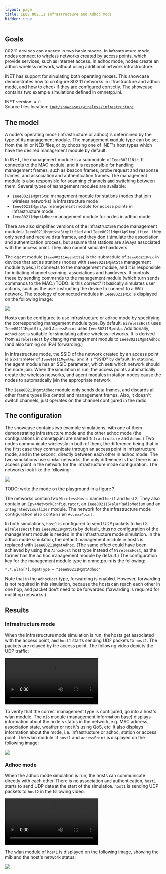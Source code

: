 ```yaml
---
layout: page
title: IEEE 802.11 Infrastructure and Adhoc Mode
hidden: true
---
```


## Goals

802.11 devices can operate in two basic modes. In infrastructure mode, nodes connect to wireless networks created by access points, which provide services, such as internet access. In adhoc mode, nodes create an adhoc wireless network, without using additional network infrastructure. <!--which they can use to transfer data between each other.-->

INET has support for simulating both operating modes. This showcase demonstrates how to configure 802.11 networks in infrastructure and adhoc mode, and how to check if they are configured correctly. The showcase contains two example simulations defined in omnetpp.ini.

INET version: `4.0`<br>
Source files location: <a href="https://github.com/inet-framework/inet-showcases/tree/master/wireless/infrastructure" target="_blank">`inet/showcases/wireless/infrastructure`</a>

## The model

<!--
- you need to use the correct management module
- there is simple and normal management modules
-->

<!--
The operating mode of a node is determined by the type of management module the node has.
The management module type can be set from ini or ned, or by using a host type which has the proper
management module type by default.
-->

A node's operating mode (infrastructure or adhoc) is determined by the type of its management module.
The management module type can be set from the ini or NED files, or by choosing one of INET's host types which have the desired management module by default.

In INET, the management module is a submodule of `Ieee80211Nic`. It connects to the MAC module, and it is responsible for handling management frames, such as beacon frames, probe request and response frames, and association and authentication frames. The management module is also responsible for scanning channels and switching between them. Several types of management modules are available:

- `Ieee80211MgmtSta`: management module for stations (nodes that join wireless networks) in infrastructure mode
- `Ieee80211MgmtAp`: management module for access points in infrastructure mode
- `Ieee80211MgmtAdhoc`: management module for nodes in adhoc mode

<!--
There is the simplified versions of all of these except the adhoc
Which hosts have them
The role of agent modules
-->

<!--
TODO: the simplified versions dont implement beacons, probes, association, authentication
they only send and receive data frames and treats all stations as if they were associated
-->

There are also simplified versions of the infrastructure mode management modules: `Ieee80211MgmtStaSimplified` and `Ieee80211MgmtApSimplified`.
They only send and receive data frames, and they don't simulate the association and authentication process, but assume that stations are always associated with the access point. They also cannot simulate handovers.

The agent module (`Ieee80211AgentSta`) is the submodule of `Ieee80211Nic` in devices that act as stations (nodes with `Ieee80211MgmtSta` management module types.) It connects to the management module, and it is responsible for initiating channel scanning, associations and handovers. It controls these by sending commands to the management module (which turn sends commands to the MAC.) TODO: is this correct?
It basically simulates user actions, such as the user instructing the device to connect to a Wifi network.
The topology of connected modules in `Ieee80211Nic` is displayed on the following image:

<img class="screen" src="submodules.png">

<!-- TODO: note that you can see if the correct management type is configured at the mib. -> not needed -->

Hosts can be configured to use infrastructure or adhoc mode by specifying the corresponding management module type. By default, `WirelessHost` uses `Ieee80211MgmtSta`, and `AccessPoint` uses `Ieee80211MgmtAp`.
Additionally, `AdhocHost` is suitable for simulating adhoc wireless networks. It is derived from `WirelessHost` by changing management module to `Ieee80211MgmtAdhoc` (and also turning on IPv4 forwarding.)

In infrastructure mode, the SSID of the network created by an access point is a parameter of `Ieee80211MgmtAp`, and it is "SSID" by default. In stations, the agent module has an SSID parameter, which sets which network should the node join. When the simulation is run, the access points automatically create the wireless networks, and agent modules in station nodes cause the nodes to automatically join the appropriate network.

<!-- TODO: about the adhoc management module...what it does and what it doesnt -->

The `Ieee80211MgmtAdhoc` module only sends data frames, and discards all other frame types like control and management frames. Also, it doesn't switch channels, just operates on the channel configured in the radio.

## The configuration

The showcase contains two example simulations, with one of them demonstrating infrastructure mode and the other adhoc mode (the configurations in omnetpp.ini are named `Infrastructure` and `Adhoc`.) Two nodes communicate wirelessly in both of them, the difference being that in the first case they communicate through an access point in infrastructure mode, and in the second, directly between each other in adhoc mode. The two simulations use similar networks, the only difference is that there is an access point in the network for the infrastructure mode configuration. The networks look like the following:

<img class="screen" src="network.png">

TODO: write the mode on the playground in a figure ?

The networks contain two `WirelessHosts` named `host1` and `host2`.
They also contain an `Ipv4NetworkConfigurator`, an `Ieee80211ScalarRadioMedium` and an `IntegratedVisualizer` module. The network for the infrastructure mode configuration also contains an `AccessPoint`.

<!--
TODO: the configuration

<p>
<video autoplay loop controls onclick="this.paused ? this.play() : this.pause();" src="Infrastructure1.mp4"></video>
</p>

<p>
<video autoplay loop controls onclick="this.paused ? this.play() : this.pause();" src="Infrastructure2.mp4"></video>
</p>

second one seems better
the third one too

<pre>
How does it work? In infrastructure mode, the agent module initiates connecting to the wireless network.
In adhoc mode, they are assumed to be connected.
</pre>

<pre>
some of these might belong to the next section (the configuration)
</pre>
-->

In both simulations, `host1` is configured to send UDP packets to `host2`.
`WirelessHost` has `Ieee80211MgmtSta` by default, thus no configuration of the management module is needed in the infrastructure mode simulation. <!--In the other one, it is replaced with ieee80211mgmtadhoc. the same could be achieved by using adhoc host instead of wirelesshost. it is done like this: include key-->
In the adhoc mode simulation, the default management module in hosts is replaced with `Ieee80211MgmtAdhoc`. (The same effect could have been achieved by using the `AdhocHost` host type instead of `WirelessHost`, as the former has the ad hoc management module by default.) The configuration key for the management module type in omnetpp.ini is the following:

``` {.include}
*.*.wlan[*].mgmtType = "Ieee80211MgmtAdhoc"
```
<!--
TODO: The forwarding is not needed here because hosts can directly reach each other (packets doent need to be forwarded). It would be needed if some hosts were only reachable in multiple hops.
-->

Note that in the `AdhocHost` type, forwarding is enabled. However, forwarding is not required in this simulation, because the hosts can reach each other in one hop, and packet don't need to be forwarded (forwarding is required for multihop networks.)

## Results

### Infrastructure mode

When the infrastructure mode simulation is run, the hosts get associated with the access point, and `host1` starts sending UDP packets to `host2`. The packets are relayed by the access point.
The following video depicts the UDP traffic:

<p>
<video autoplay loop controls onclick="this.paused ? this.play() : this.pause();" src="Infrastructure4.mp4"></video>
</p>
<!--internal video recording, animation speed none, zoom 1.3x-->

To verify that the correct management type is configured, go into a host's wlan module. The `mib` module (management information base) displays information about the node's status in the network, e.g. MAC address, association state, weather or not it's using QoS, etc. It also displays information about the mode, i.e. infrastructure or adhoc, station or access point. The wlan module of `host1` and `accessPoint` is displayed on the following image:

<!--
<img class="screen" src="inf_host1mib.png">

<img class="screen" src="inf_APmib.png">
-->

<img class="screen" src="mib_infrastructure.png" onclick="imageFullSizeZoom(this);" style="cursor:zoom-in">

<!--
TODO: this might not be needed because it should be mentioned earlier
or the earlier image should be cropped to show only the topology
there should be a screenshot showing the mib in both cases
and even for the AP and after association for host1
-->

### Adhoc mode

When the adhoc mode simulation is run, the hosts can communicate directly with each other. There is no association and authentication, `host1` starts to send UDP data at the start of the simulation. `host1` is sending UDP packets to `host2` in the following video:

<p>
<video autoplay loop controls src="Adhoc3.mp4" onclick="this.paused ? this.play() : this.pause();"></video>
<!--internal video recording, animation speed none, zoom 1.3x-->
</p>

The wlan module of `host1` is displayed on the following image, showing the mib and the host's network status:

<img class="screen" src="adhocmib.png">

